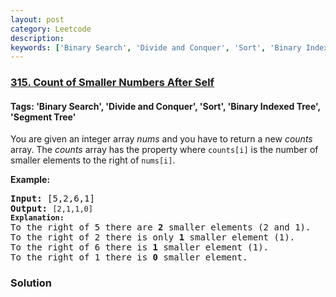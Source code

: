 ```yaml
---
layout: post
category: Leetcode
description: 
keywords: ['Binary Search', 'Divide and Conquer', 'Sort', 'Binary Indexed Tree', 'Segment Tree', 'Leetcode', 'Hard']
---
```

### [315. Count of Smaller Numbers After Self](https://leetcode.com/problems/count-of-smaller-numbers-after-self)

#### Tags: 'Binary Search', 'Divide and Conquer', 'Sort', 'Binary Indexed Tree', 'Segment Tree'

<div class="content__u3I1 question-content__JfgR"><div><p>You are given an integer array <i>nums</i> and you have to return a new <i>counts</i> array. The <i>counts</i> array has the property where <code>counts[i]</code> is the number of smaller elements to the right of <code>nums[i]</code>.</p>
<p><b>Example:</b></p>
<pre><strong>Input:</strong> [5,2,6,1]
<strong>Output:</strong> <code>[2,1,1,0] 
<strong>Explanation:</strong></code>
To the right of 5 there are <b>2</b> smaller elements (2 and 1).
To the right of 2 there is only <b>1</b> smaller element (1).
To the right of 6 there is <b>1</b> smaller element (1).
To the right of 1 there is <b>0</b> smaller element.
</pre></div></div>

### Solution
